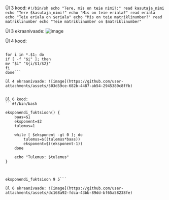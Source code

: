 Ül 3 kood:  ```#!/bin/sh
echo "Tere, mis on teie nimi?:"
read kasutaja_nimi
echo "Tere $kasutaja_nimi!"
echo "Mis on teie eriala?"
read eriala
echo "Teie eriala on $eriala"
echo "Mis on teie matriklinumber?"
read matriklinumber
echo "Teie matriklinumber on $matriklinumber"``` 

Ül 3 ekraanivaade: ![image](https://github.com/user-attachments/assets/41c3f904-3d95-404f-be46-a43e6712f93f)

Ül 4 kood: 
```#!/bin/bash

for i in *.$1; do
if [ -f "$i" ]; then
mv "$i" "${i/$1/$2}"
fi
done```

ül 4 ekraanivaade: ![image](https://github.com/user-attachments/assets/503d59ce-682b-4487-ab54-2945380c8ffb)


ül 6 kood: 
```#!/bin/bash

eksponendi_fuktsioon() {
    baas=$1
    eksponent=$2
    tulemus=1

    while [ $eksponent -gt 0 ]; do
        tulemus=$((tulemus*baas))
        eksponent=$((eksponent-1))
    done

    echo "Tulemus: $tulemus"
}



eksponendi_fuktsioon 9 5```

ül 6 ekraanivaade: ![image](https://github.com/user-attachments/assets/dc168a92-fdca-43bb-89dd-bf65a58238fe)
